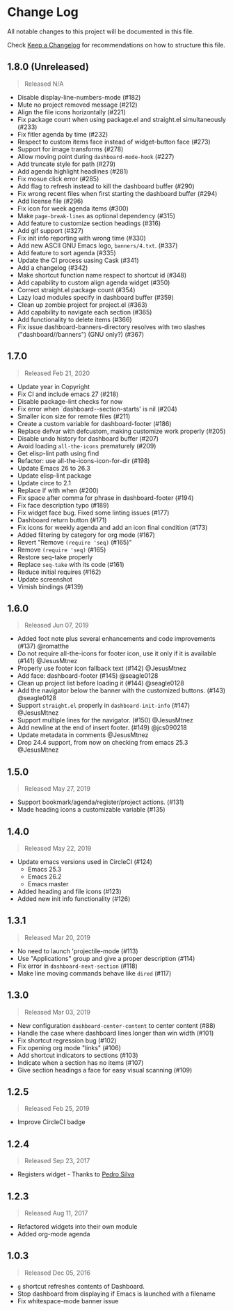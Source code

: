 # Change Log

All notable changes to this project will be documented in this file.

Check [Keep a Changelog](http://keepachangelog.com/) for recommendations on how to structure this file.


## 1.8.0 (Unreleased)
> Released N/A

* Disable display-line-numbers-mode (#182)
* Mute no project removed message (#212)
* Align the file icons horizontally (#221)
* Fix package count when using package.el and straight.el simultaneously (#233)
* Fix fitler agenda by time (#232)
* Respect to custom items face instead of widget-button face (#273)
* Support for image transforms (#278)
* Allow moving point during `dashboard-mode-hook` (#227)
* Add truncate style for path (#279)
* Add agenda highlight headlines (#281)
* Fix mosue click error (#285)
* Add flag to refresh instead to kill the dashboard buffer (#290)
* Fix wrong recent files when first starting the dashboard buffer (#294)
* Add license file (#296)
* Fix icon for week agenda items (#300)
* Make `page-break-lines` as optional dependency (#315)
* Add feature to customize section headings (#316)
* Add gif support (#327)
* Fix init info reporting with wrong time (#330)
* Add new ASCII GNU Emacs logo, `banners/4.txt`. (#337)
* Add feature to sort agenda (#335)
* Update the CI process uasing Cask (#341)
* Add a changelog (#342)
* Make shortcut function name respect to shortcut id (#348)
* Add capability to custom align agenda widget (#350)
* Correct straight.el package count (#354)
* Lazy load modules specify in dashboard buffer (#359)
* Clean up zombie project for project.el (#363)
* Add capability to navigate each section (#365)
* Add functionality to delete items (#366)
* Fix issue dashboard-banners-directory resolves with two slashes ("dashboard//banners") (GNU only?) (#367)

## 1.7.0
> Released Feb 21, 2020

* Update year in Copyright
* Fix CI and include emacs 27 (#218)
* Disable package-lint checks for now
* Fix error when `dashboard--section-starts' is nil (#204)
* Smaller icon size for remote files (#211)
* Create a custom variable for dashboard-footer (#186)
* Replace defvar with defcustom, making customize work properly (#205)
* Disable undo history for dashboard buffer (#207)
* Avoid loading `all-the-icons` prematurely (#209)
* Get elisp-lint path using find
* Refactor: use all-the-icons-icon-for-dir (#198)
* Update Emacs 26 to 26.3
* Update elisp-lint package
* Update circe to 2.1
* Replace if with when (#200)
* Fix space after comma for phrase in dashboard-footer (#194)
* Fix face description typo (#189)
* Fix widget face bug. Fixed some linting issues (#177)
* Dashboard return button (#171)
* Fix icons for weekly agenda and add an icon final condition (#173)
* Added filtering by category for org mode (#167)
* Revert "Remove `(require 'seq)` (#165)"
* Remove `(require 'seq)` (#165)
* Restore seq-take properly
* Replace `seq-take` with its code (#161)
* Reduce initial requires (#162)
* Update screenshot
* Vimish bindings (#139)

## 1.6.0
> Released Jun 07, 2019

* Added foot note plus several enhancements and code improvements (#137) @romatthe
* Do not require all-the-icons for footer icon, use it only if it is available (#141) @JesusMtnez
* Properly use footer icon fallback text (#142) @JesusMtnez
* Add face: dashboard-footer (#145) @seagle0128
* Clean up project list before loading it (#144) @seagle0128
* Add the navigator below the banner with the customized buttons. (#143) @seagle0128
* Support `straight.el` properly in `dashboard-init-info` (#147) @JesusMtnez
* Support multiple lines for the navigator. (#150) @JesusMtnez
* Add newline at the end of insert footer. (#149) @jcs090218
* Update metadata in comments @JesusMtnez
* Drop 24.4 support, from now on checking from emacs 25.3 @JesusMtnez

## 1.5.0
> Released May 27, 2019

* Support bookmark/agenda/register/project actions. (#131)
* Made heading icons a customizable variable (#135)

## 1.4.0
> Released May 22, 2019

* Update emacs versions used in CircleCI (#124)
  - Emacs 25.3
  - Emacs 26.2
  - Emacs master
*  Added heading and file icons (#123)
*  Added new init info functionality (#126)

## 1.3.1
> Released Mar 20, 2019

* No need to launch 'projectile-mode (#113)
* Use "Applications" group and give a proper description (#114)
* Fix error in `dashboard-next-section` (#118)
* Make line moving commands behave like `dired` (#117)

## 1.3.0
> Released Mar 03, 2019

* New configuration `dashboard-center-content` to center content (#88)
* Handle the case where dashboard lines longer than win width (#101)
* Fix shortcut regression bug (#102)
* Fix opening org mode "links" (#106)
* Add shortcut indicators to sections (#103)
* Indicate when a section has no items (#107)
* Give section headings a face for easy visual scanning (#109)

## 1.2.5
> Released Feb 25, 2019

* Improve CircleCI badge

## 1.2.4
> Released Sep 23, 2017

* Registers widget - Thanks to [Pedro Silva](https://github.com/pedros)

## 1.2.3
> Released Aug 11, 2017

* Refactored widgets into their own module
* Added org-mode agenda

## 1.0.3
> Released Dec 05, 2016

* `g` shortcut refreshes contents of Dashboard.
* Stop dashboard from displaying if Emacs is launched with a filename
* Fix whitespace-mode banner issue
